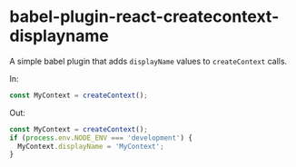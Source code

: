 # babel-plugin-react-createcontext-displayname
A simple babel plugin that adds `displayName` values to `createContext` calls.

In:

```typescript
const MyContext = createContext();
```

Out:

```typescript
const MyContext = createContext();
if (process.env.NODE_ENV === 'development') {
  MyContext.displayName = 'MyContext';
}
```
